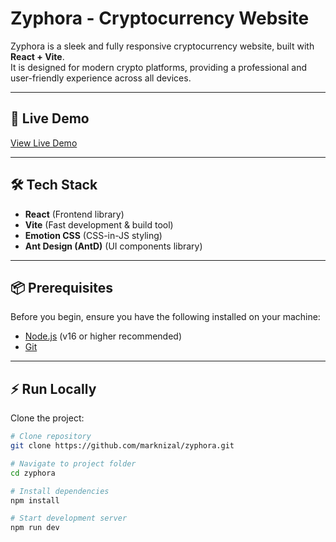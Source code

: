 # Zyphora - Cryptocurrency Website

Zyphora is a sleek and fully responsive cryptocurrency website, built with **React + Vite**.  
It is designed for modern crypto platforms, providing a professional and user-friendly experience across all devices.

---

## 🚀 Live Demo
[View Live Demo](https://marknizal.github.io/zyphora-crypto/)

---

## 🛠️ Tech Stack
- **React** (Frontend library)
- **Vite** (Fast development & build tool)
- **Emotion CSS** (CSS-in-JS styling)
- **Ant Design (AntD)** (UI components library)

---

## 📦 Prerequisites
Before you begin, ensure you have the following installed on your machine:
- [Node.js](https://nodejs.org/) (v16 or higher recommended)  
- [Git](https://git-scm.com/)  

---

## ⚡ Run Locally
Clone the project:

```bash
# Clone repository
git clone https://github.com/marknizal/zyphora.git

# Navigate to project folder
cd zyphora

# Install dependencies
npm install

# Start development server
npm run dev
